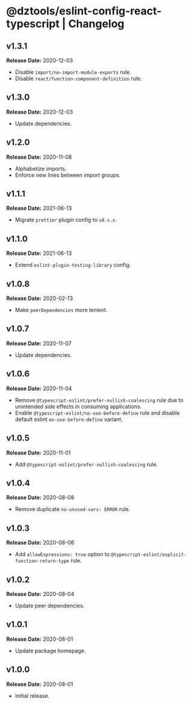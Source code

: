 # @dztools/eslint-config-react-typescript | Changelog

## v1.3.1

**Release Date:** 2020-12-03

- Disable `import/no-import-module-exports` rule.
- Disable `react/function-component-definition` rule.

## v1.3.0

**Release Date:** 2020-12-03

- Update dependencies.

## v1.2.0

**Release Date:** 2020-11-08

- Alphabetize imports.
- Enforce new lines between import groups.

## v1.1.1

**Release Date:** 2021-06-13

- Migrate `prettier` plugin config to `v8.x.x`.

## v1.1.0

**Release Date:** 2021-06-13

- Extend `eslint-plugin-testing-library` config.

## v1.0.8

**Release Date:** 2020-02-13

- Make `peerDependencies` more lenient.

## v1.0.7

**Release Date:** 2020-11-07

- Update dependencies.

## v1.0.6

**Release Date:** 2020-11-04

- Remove `@typescript-eslint/prefer-nullish-coalescing` rule due to unintended side effects in consuming applications.
- Enable `@typescript-eslint/no-use-before-define` rule and disable default eslint `no-use-before-define` variant.

## v1.0.5

**Release Date:** 2020-11-01

- Add `@typescript-eslint/prefer-nullish-coalescing` rule.

## v1.0.4

**Release Date:** 2020-08-08

- Remove duplicate `no-unused-vars: ERROR` rule.

## v1.0.3

**Release Date:** 2020-08-06

- Add `allowExpressions: true` option to `@typescript-eslint/explicit-function-return-type` rule.

## v1.0.2

**Release Date:** 2020-08-04

- Update peer dependencies.

## v1.0.1

**Release Date:** 2020-08-01

- Update package homepage.

## v1.0.0

**Release Date:** 2020-08-01

- Initial release.
